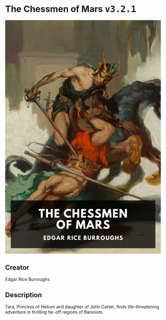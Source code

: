 
# The Chessmen of Mars <kbd>v3.2.1</kbd>

<center>
  <img src="./cover-1024.jpg"/>
</center>

## Creator
Edgar Rice Burroughs

## Description
Tara, Princess of Helium and daughter of John Carter, finds life-threatening adventure in thrilling far-off regions of Barsoom.
